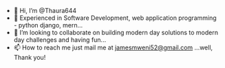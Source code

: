 - 👋 Hi, I’m @Thaura644
- 👀 Experienced in Software Development, web application programming - python django, mern...
- 💞️ I’m looking to collaborate on building modern day solutions to modern day challenges and having fun...
- 📫 How to reach me just mail me at jamesmweni52@gmail.com ...well, Thank you!
